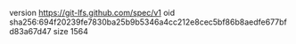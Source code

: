 version https://git-lfs.github.com/spec/v1
oid sha256:694f20239fe7830ba25b9b5346a4cc212e8cec5bf86b8aedfe677bfd83a67d47
size 1564
